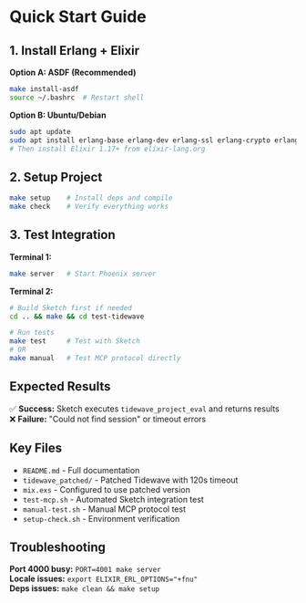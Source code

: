 # Quick Start Guide

## 1. Install Erlang + Elixir

**Option A: ASDF (Recommended)**
```bash
make install-asdf
source ~/.bashrc  # Restart shell
```

**Option B: Ubuntu/Debian**
```bash
sudo apt update
sudo apt install erlang-base erlang-dev erlang-ssl erlang-crypto erlang-inets
# Then install Elixir 1.17+ from elixir-lang.org
```

## 2. Setup Project

```bash
make setup    # Install deps and compile
make check    # Verify everything works
```

## 3. Test Integration

**Terminal 1:**
```bash
make server   # Start Phoenix server
```

**Terminal 2:**
```bash
# Build Sketch first if needed
cd .. && make && cd test-tidewave

# Run tests
make test     # Test with Sketch
# OR
make manual   # Test MCP protocol directly
```

## Expected Results

✅ **Success:** Sketch executes `tidewave_project_eval` and returns results  
❌ **Failure:** "Could not find session" or timeout errors

## Key Files

- `README.md` - Full documentation
- `tidewave_patched/` - Patched Tidewave with 120s timeout
- `mix.exs` - Configured to use patched version
- `test-mcp.sh` - Automated Sketch integration test
- `manual-test.sh` - Manual MCP protocol test
- `setup-check.sh` - Environment verification

## Troubleshooting

**Port 4000 busy:** `PORT=4001 make server`  
**Locale issues:** `export ELIXIR_ERL_OPTIONS="+fnu"`  
**Deps issues:** `make clean && make setup`
